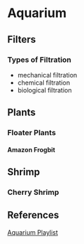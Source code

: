 # Aquarium

## Filters

### Types of Filtration

- mechanical filtration
- chemical filtration
- biological filtration

## Plants

### Floater Plants

#### Amazon Frogbit

## Shrimp

### Cherry Shrimp

## References

[Aquarium Playlist](https://youtube.com/playlist?list=PLaryycHmvlkc5LQ424kUVzTpE0_oeFh4z&si=YOhqPfq0otwAU3-Q)
